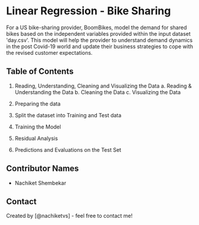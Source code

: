 # Linear Regression - Bike Sharing

For a US bike-sharing provider, BoomBikes, model the demand for shared bikes based on the independent variables provided within the input dataset 'day.csv'. This model will help the provider to understand demand dynamics in the post Covid-19 world and update their business strategies to cope with the revised customer expectations.


## Table of Contents

1. Reading, Understanding, Cleaning and Visualizing the Data
   a. Reading & Understanding the Data
   b. Cleaning the Data
   c. Visualizing the Data

2. Preparing the data

3. Split the dataset into Training and Test data

4. Training the Model

5. Residual Analysis

6. Predictions and Evaluations on the Test Set


## Contributor Names 
- Nachiket Shembekar


## Contact
Created by [@nachiketvs] - feel free to contact me!
